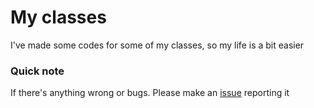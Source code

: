# My classes
I've made some codes for some of my classes, so my life is a bit easier

### Quick note

If there's anything wrong or bugs. Please make an [issue](https://github.com/LuanBog/my-classes/issues/new) reporting it
